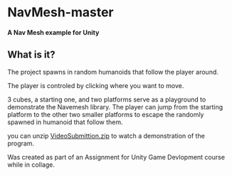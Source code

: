 # NavMesh-master
#### A Nav Mesh example for Unity

## What is it?
The project spawns in random humanoids that follow the player around.

The player is controled by clicking where you want to move.

3 cubes, a starting one, and two platforms serve as a playground to demonstrate the Navemesh library. The player can jump from the starting platform to the other two smaller platforms to escape the randomly spawned in humanoid that follow them.

you can unzip [VideoSubmittion.zip](./VideoSubmittion.zip) to watch a demonstration of the program.

Was created as part of an Assignment for Unity Game Devlopment course while in collage.